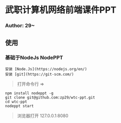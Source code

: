 # 武职计算机网络前端课件PPT

### Author: 29~

## 使用

### 基础于NodeJs NodePPT

```
安装 [Node.Js](https://nodejs.org/en/)
安装 [git](https://git-scm.com/)
```

> 打开命令行 =>

```
npm install nodeppt -g
git clone git@github.com:zp29/wtc-ppt.git
cd wtc-ppt
nodeppt start
```

> 浏览器打开 127.0.0.1:8080













